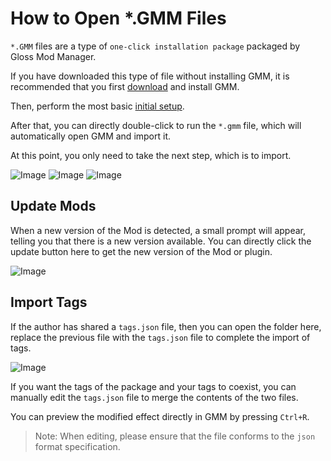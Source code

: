 # How to Open *.GMM Files

`*.GMM` files are a type of `one-click installation package` packaged by Gloss Mod Manager.

If you have downloaded this type of file without installing GMM, it is recommended that you first [download](/en/README.html#how-to-download) and install GMM.

Then, perform the most basic [initial setup](/en/Use.html).

After that, you can directly double-click to run the `*.gmm` file, which will automatically open GMM and import it.

At this point, you only need to take the next step, which is to import.

![Image](https://mod.3dmgame.com/static/upload/mod/202311/MOD655dafb133bcf.png@webp)
![Image](https://mod.3dmgame.com/static/upload/mod/202311/MOD655dafb133810.png@webp)
![Image](https://mod.3dmgame.com/static/upload/mod/202311/MOD655dafb132e9a.png@webp)

## Update Mods

When a new version of the Mod is detected, a small prompt will appear, telling you that there is a new version available.
You can directly click the update button here to get the new version of the Mod or plugin.

![Image](https://mod.3dmgame.com/static/upload/mod/202311/MOD655db3179190e.png@webp)

## Import Tags

If the author has shared a `tags.json` file, then you can open the folder here, replace the previous file with the `tags.json` file to complete the import of tags.

![Image](https://mod.3dmgame.com/static/upload/mod/202404/MOD6618a127144ff.png@webp)

If you want the tags of the package and your tags to coexist, you can manually edit the `tags.json` file to merge the contents of the two files.

You can preview the modified effect directly in GMM by pressing `Ctrl+R`.

> Note: When editing, please ensure that the file conforms to the `json` format specification.